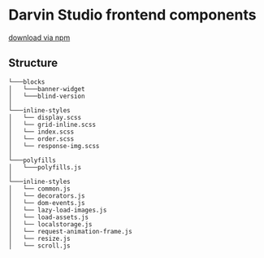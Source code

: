 # Darvin Studio frontend components
[download via npm](https://www.npmjs.com/package/@darvins/frontend)

## Structure

```  
└───blocks
│   └───banner-widget
│   └───blind-version
│
└───inline-styles
│   └── display.scss
│   └── grid-inline.scss
│   └── index.scss
│   └── order.scss
│   └── response-img.scss
│   
└───polyfills
│   └───polyfills.js
│
└───inline-styles
│   └── common.js
│   └── decorators.js
│   └── dom-events.js
│   └── lazy-load-images.js
│   └── load-assets.js
│   └── localstorage.js
│   └── request-animation-frame.js
│   └── resize.js
│   └── scroll.js
```

